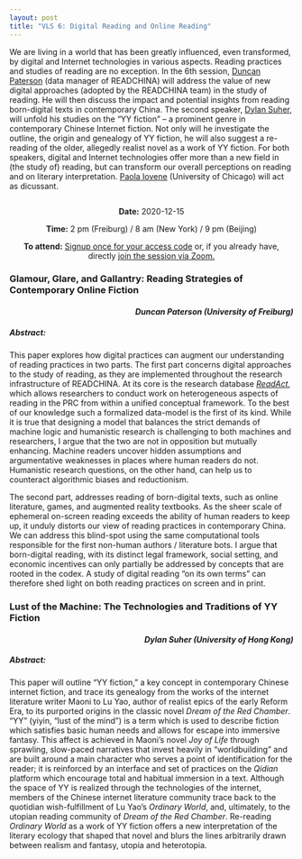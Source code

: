 ```yaml
---
layout: post
title: "VLS 6: Digital Reading and Online Reading"
---
```

<!-- General section for session -->
<div class="row">
    <div class="6u 12u$(small)">
    <!-- Include speaker and discussants with links to institutional pages -->
        <p>
            We are living in a world that has been greatly influenced, even transformed, by digital and Internet technologies in various aspects. Reading practices and studies of reading are no exception. In the 6th session, <a href="https://www.sinologie.uni-freiburg.de/Mitarbeiterinnen/projektmitarbeiterinnen/duncanpaterson">Duncan Paterson</a> (data manager of READCHINA) will address the value of new digital approaches  (adopted by the READCHINA team) in the study of reading. He will then discuss the impact and potential insights from reading born-digital texts in contemporary China. The second speaker, <a href="https://sofhku.com/dylan-suher/">Dylan Suher</a>, will unfold his studies on the “YY fiction” – a prominent genre in contemporary Chinese Internet fiction.  Not only will he investigate the outline, the origin and genealogy of YY fiction, he will also suggest a re-reading of the older, allegedly realist novel as a work of YY fiction. For both speakers, digital and Internet technologies offer more than a new field in (the study of) reading, but can transform our overall perceptions on reading and on literary interpretation. <a href="https://ealc.uchicago.edu/faculty/iovene">Paola Iovene</a> (University of Chicago) will act as dicussant. 
        </p>
    </div>
    <div class="6u 12u$(small)">
        <span class="image fit"><img src="{{ site.baseurl }}/assets/images/Session6pic.png" alt=""/></span>
    </div>
</div>
<!-- Date and Signup Box -->

<div class="box">
    <p style="text-align: center;">
        <b>Date:</b> 2020-12-15
    </p>    
    <p style="text-align: center;">
        <b>Time:</b> 2 pm (Freiburg) / 8 am (New York) / 9 pm (Beijing)
    </p>
    <p style="text-align: center;">
        <b>To attend:</b> <a class="button special small icon fa-envelope-open" href="mailto:readchinalectureseries@gmail.com">Signup once for your access code</a> or, if you already have, directly
        <a class="button special small icon fa-video-camera" href="https://uni-freiburg.zoom.us/j/83487054977">join the session via Zoom.</a>
    </p>
</div>

<!-- Abstracts and Speakers -->
<div class="row">
    <div class="6u 12u$(small)">
        <h3>Glamour, Glare, and Gallantry: Reading Strategies of Contemporary Online Fiction</h3>
        <h4 style="text-align: right"><i>Duncan Paterson (University of Freiburg)</i></h4>
        <h5> Abstract:</h5>
        <p>This paper explores how digital practices can augment our understanding of reading practices in two parts. The first part concerns digital approaches to the study of reading, as they are implemented throughout the research infrastructure of READCHINA. At its core is the research database <a href="https://readchina.github.io/readact.html"><i>ReadAct</i></a>, which allows researchers to conduct work on heterogeneous aspects of reading in the PRC from within a unified conceptual framework. To the best of our knowledge such a formalized data-model is the first of its kind. While it is true that designing a model that balances the strict demands of machine logic and humanistic research is challenging to both machines and researchers, I argue that the two are not in opposition but mutually enhancing. Machine readers uncover hidden assumptions and argumentative weaknesses in places where human readers do not. Humanistic research questions, on the other hand, can help us to counteract algorithmic biases and reductionism.</p>
        <p>The second part, addresses reading of born-digital texts, such as online literature, games, and augmented reality textbooks. As the sheer scale of ephemeral on-screen reading exceeds the ability of human readers to keep up, it unduly distorts our view of reading practices in contemporary China. We can address this blind-spot using the same computational tools responsible for the first non-human authors / literature bots. I argue that born-digital reading, with its distinct legal framework, social setting, and economic incentives can only partially be addressed by concepts that are rooted in the codex. A study of digital reading “on its own terms” can therefore shed light on both reading practices on screen and in print.</p>
    </div>
    <div class="6u$ 12u$(small)">
        <h3>Lust of the Machine: The Technologies and Traditions of YY Fiction</h3>
        <h4 style="text-align: right"><i>Dylan Suher (University of Hong Kong)</i></h4>
        <h5> Abstract:</h5>
        <p>
            This paper will outline “YY fiction,” a key concept in contemporary Chinese internet fiction, and trace its genealogy from the works of the internet literature writer Maoni to Lu Yao, author of realist epics of the early Reform Era, to its purported origins in the classic novel <i>Dream of the Red Chamber</i>. “YY” (yiyin, “lust of the mind”) is a term which is used to describe fiction which satisfies basic human needs and allows for escape into immersive fantasy. This affect is achieved in Maoni’s novel <i>Joy of Life</i> through sprawling, slow-paced narratives that invest heavily in “worldbuilding” and are built around a main character who serves a point of identification for the reader; it is reinforced by an interface and set of practices on the <i>Qidian</i> platform which encourage total and habitual immersion in a text. Although the space of YY is realized through the technologies of the internet, members of the Chinese internet literature community trace back to the quotidian wish-fulfillment of Lu Yao’s <i>Ordinary World</i>, and, ultimately, to the utopian reading community of <i>Dream of the Red Chamber</i>. Re-reading <i>Ordinary World</i> as a work of YY fiction offers a new interpretation of the literary ecology that shaped that novel and blurs the lines arbitrarily drawn between realism and fantasy, utopia and heterotopia. 
        </p>
    </div>
</div>
